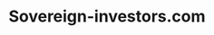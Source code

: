 ---
title: 'Sovereign-investors.com'
description: 'Lorem ipsum dolor sit amet'
pubDate: '21 jan 2024'
heroImage: '/project/sovereign-investors.jpeg'
isPost: false
colSize: 1
type: "Freelance"
---